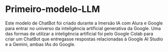 # Primeiro-modelo-LLM
Este modelo de ChatBot foi criado durante a Imersão IA com Alura e Google para entrar no universo da inteligência artificial generativa da Google. Uma das formas de utilizar a inteligência artificial foi pelo Google Colab para criar um ChatBot que entregasse respostas relacionadas à Google AI Studio e a Gemini, ambas IAs do Google.
